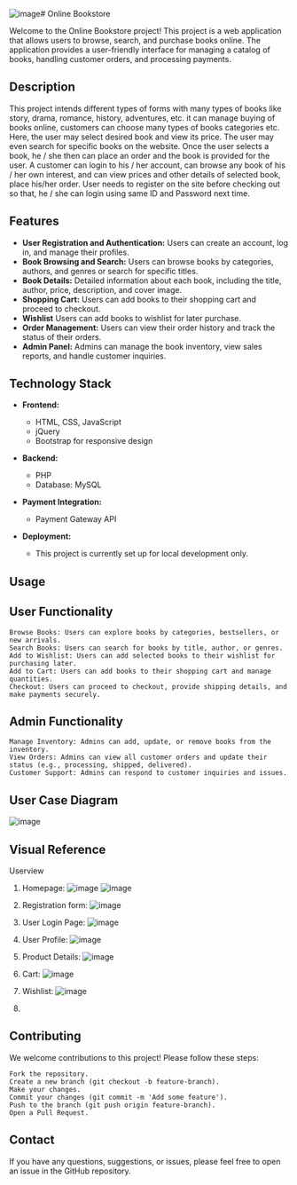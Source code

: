 ![image](https://github.com/user-attachments/assets/33724c0d-8e5e-4023-b40f-fad86d07201c)# Online Bookstore

Welcome to the Online Bookstore project! This project is a web application that allows users to browse, search, and purchase books online. The application provides a user-friendly interface for managing a catalog of books, handling customer orders, and processing payments.

## Description
This project intends different types of forms with many types of books like story, drama, romance, history, adventures, etc. it can manage buying of books online, customers can choose many types of books categories etc. Here, the user may select desired book and view its price. The user may even search for specific books on the website. Once the user selects a book, he / she then can place an order and the book is provided for the user.
A customer can login to his / her account, can browse any book of his / her own interest, and can view prices and other details of selected book, place his/her order. User needs to register on the site before checking out so that, he / she can login using same ID and Password next time.

## Features

- **User Registration and Authentication:** Users can create an account, log in, and manage their profiles.
- **Book Browsing and Search:** Users can browse books by categories, authors, and genres or search for specific titles.
- **Book Details:** Detailed information about each book, including the title, author, price, description, and cover image.
- **Shopping Cart:** Users can add books to their shopping cart and proceed to checkout.
- **Wishlist** Users can add books to wishlist for later purchase.
- **Order Management:** Users can view their order history and track the status of their orders.
- **Admin Panel:** Admins can manage the book inventory, view sales reports, and handle customer inquiries.

## Technology Stack

- **Frontend:**
  - HTML, CSS, JavaScript
  - jQuery
  - Bootstrap for responsive design

- **Backend:**
  - PHP
  - Database: MySQL

- **Payment Integration:**
  - Payment Gateway API

- **Deployment:**
  - This project is currently set up for local development only.

## Usage
## User Functionality

    Browse Books: Users can explore books by categories, bestsellers, or new arrivals.
    Search Books: Users can search for books by title, author, or genres.
    Add to Wishlist: Users can add selected books to their wishlist for purchasing later.
    Add to Cart: Users can add books to their shopping cart and manage quantities.
    Checkout: Users can proceed to checkout, provide shipping details, and make payments securely.

## Admin Functionality

    Manage Inventory: Admins can add, update, or remove books from the inventory.
    View Orders: Admins can view all customer orders and update their status (e.g., processing, shipped, delivered).
    Customer Support: Admins can respond to customer inquiries and issues.
## User Case Diagram
![image](https://github.com/user-attachments/assets/09eb1f6f-c662-4feb-bd9d-f4a002432478)

## Visual Reference
   Userview
   1. Homepage:
   ![image](https://github.com/user-attachments/assets/a509847b-a39d-4ad6-9686-604658caf201)
   ![image](https://github.com/user-attachments/assets/2e8c815f-9a53-4372-9277-4e5f3fbf0da0)

   2. Registration form:
      ![image](https://github.com/user-attachments/assets/ce3fde58-0255-4c76-bf56-7e00ebc32c79)

   3. User Login Page:
      ![image](https://github.com/user-attachments/assets/d39b4b33-5d59-488f-a8d5-ffabc0da2b87)
      
   4. User Profile:
      ![image](https://github.com/user-attachments/assets/d1b2c227-7a43-4cd5-ba18-43559d74252e)

   5. Product Details:
      ![image](https://github.com/user-attachments/assets/8771a41a-552a-45bd-8106-64e7cb580e59)

   6. Cart:
      ![image](https://github.com/user-attachments/assets/493ab2cf-f70e-4daf-acb6-142508bcce0c)

   7. Wishlist:
      ![image](https://github.com/user-attachments/assets/b63e2694-b988-4ae9-95a6-181ea04c9309)

   8. 
## Contributing
We welcome contributions to this project! Please follow these steps:

    Fork the repository.
    Create a new branch (git checkout -b feature-branch).
    Make your changes.
    Commit your changes (git commit -m 'Add some feature').
    Push to the branch (git push origin feature-branch).
    Open a Pull Request.

## Contact
If you have any questions, suggestions, or issues, please feel free to open an issue in the GitHub repository.
